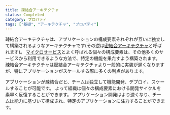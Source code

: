 ```yaml
---
title: 疎結合アーキテクチャ
status: Completed
category: プロパティ
tags: ["基礎", "アーキテクチャ", "プロパティ"]
---
```


疎結合アーキテクチャは、アプリケーションの構成要素それぞれが互いに独立して構築されるようなアーキテクチャです(その逆は[密結合アーキテクチャ](/ja/tightly-coupled-architecture/)と呼ばれます)。
[マイクロサービス](/ja/microservice/)とよく呼ばれる個々の構成要素は、その他多くのサービスから利用できるような方法で、特定の機能を果たすよう構築されます。
疎結合アーキテクチャは密結合アーキテクチャより一般的に実装が遅くなりますが、特にアプリケーションがスケールする際に多くの利点があります。

アプリケーションが疎結合だと、チームは独立して機能開発、デプロイ、スケールすることが可能です。
よって組織は個々の構成要素における開発サイクルを素早く反復することができます。
アプリケーション開発はより速くなり、チームは能力に基づいて構成され、特定のアプリケーションに注力することができます。
